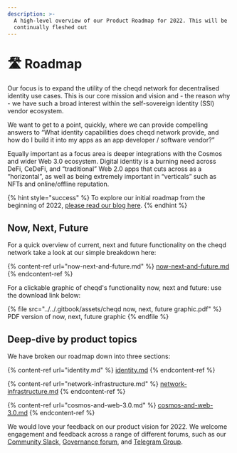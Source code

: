 ```yaml
---
description: >-
  A high-level overview of our Product Roadmap for 2022. This will be
  continually fleshed out
---
```


# 🛣 Roadmap

Our focus is to expand the utility of the cheqd network for decentralised identity use cases. This is our core mission and vision and - the reason why - we have such a broad interest within the self-sovereign identity (SSI) vendor ecosystem.

We want to get to a point, quickly, where we can provide compelling answers to “What identity capabilities does cheqd network provide, and how do I build it into my apps as an app developer / software vendor?”

Equally important as a focus area is deeper integrations with the Cosmos and wider Web 3.0 ecosystem. Digital identity is a burning need across DeFi, CeDeFi, and “traditional” Web 2.0 apps that cuts across as a “horizontal”, as well as being extremely important in “verticals” such as NFTs and online/offline reputation.

{% hint style="success" %}
To explore our initial roadmap from the beginning of 2022, [please read our blog here](https://blog.cheqd.io/cheqds-product-vision-for-2022-6a92e8e4d296).
{% endhint %}

## Now, Next, Future

For a quick overview of current, next and future functionality on the cheqd network take a look at our simple breakdown here:

{% content-ref url="now-next-and-future.md" %}
[now-next-and-future.md](now-next-and-future.md)
{% endcontent-ref %}

For a clickable graphic of cheqd's functionality now, next and future: use the download link below:

{% file src="../../.gitbook/assets/cheqd now, next, future graphic.pdf" %}
PDF version of now, next, future graphic
{% endfile %}

## Deep-dive by product topics

We have broken our roadmap down into three sections:

{% content-ref url="identity.md" %}
[identity.md](identity.md)
{% endcontent-ref %}

{% content-ref url="network-infrastructure.md" %}
[network-infrastructure.md](network-infrastructure.md)
{% endcontent-ref %}

{% content-ref url="cosmos-and-web-3.0.md" %}
[cosmos-and-web-3.0.md](cosmos-and-web-3.0.md)
{% endcontent-ref %}

We would love your feedback on our product vision for 2022. We welcome engagement and feedback across a range of different forums, such as our [Community Slack](http://cheqd.link/join-cheqd-slack), [Governance forum](https://commonwealth.im/cheqd), and [Telegram Group](https://t.me/cheqd).
